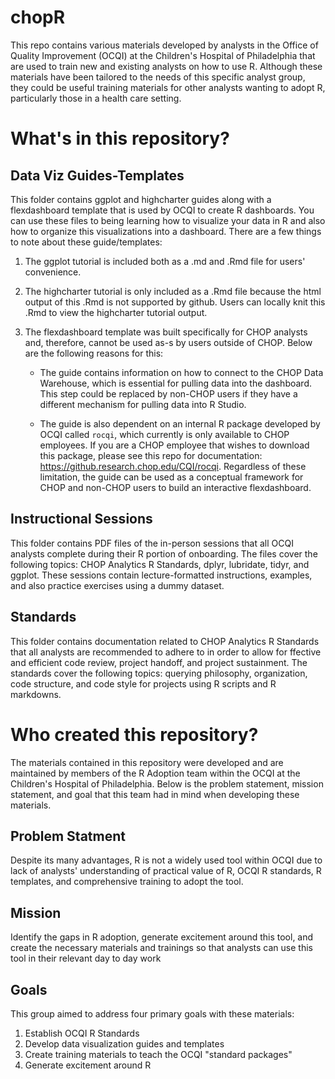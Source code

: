 # chopR
This repo contains various materials developed by analysts in the Office of Quality Improvement (OCQI) at the Children's Hospital of Philadelphia that are used to train new and existing analysts on how to use R. Although these materials have been tailored to the needs of this specific analyst group, they could be useful training materials for other analysts wanting to adopt R, particularly those in a health care setting. 

# What's in this repository?

## Data Viz Guides-Templates
 
This folder contains ggplot and highcharter guides along with a flexdashboard template that is used by OCQI to create R dashboards. You can use these files to being learning how to visualize your data in R and also how to organize this visualizations into a dashboard.
There are a few things to note about these guide/templates: 

1. The ggplot tutorial is included both as a .md and .Rmd file for users' convenience. 

2. The highcharter tutorial is only included as a .Rmd file because the html output of this .Rmd is not supported by github. Users can locally knit this .Rmd to view the highcharter tutorial output. 

3. The flexdashboard template was built specifically for CHOP analysts and, therefore, cannot be used as-s by users outside of CHOP. Below are the following reasons for this: 

   * The guide contains information on how to connect to the CHOP Data Warehouse, which is essential for pulling data into the dashboard. This step could be replaced by non-CHOP users if they have a different mechanism for pulling data into R Studio. 
   
   * The guide is also dependent on an internal R package developed by OCQI called `rocqi`, which currently is only available to CHOP employees. If you are a CHOP employee that wishes to download this package, please see this repo for documentation: https://github.research.chop.edu/CQI/rocqi. 
   Regardless of these limitation, the guide can be used as a conceptual framework for CHOP and non-CHOP users to build an interactive flexdashboard. 

## Instructional Sessions

This folder contains PDF files of the in-person sessions that all OCQI analysts complete during their R portion of onboarding. The files cover the following topics: CHOP Analytics R Standards, dplyr, lubridate, tidyr, and ggplot. These sessions contain lecture-formatted instructions, examples, and also practice exercises using a dummy dataset. 

## Standards

This folder contains documentation related to CHOP Analytics R Standards that all analysts are recommended to adhere to in order to allow for ffective and efficient code review, project handoff, and project sustainment. The standards cover the following topics: querying philosophy, organization, code structure, and code style for projects using R scripts and R markdowns.

# Who created this repository?

The materials contained in this repository were developed and are maintained by members of the R Adoption team within the OCQI at the Children's Hospital of Philadelphia. Below is the problem statement, mission statement, and goal that this team had in mind when developing these materials. 

## Problem Statment

Despite its many advantages, R is not a widely used tool within OCQI due to lack of analysts' understanding of practical value of R, OCQI R standards, R templates, and comprehensive training to adopt the tool. 

## Mission

Identify the gaps in R adoption, generate excitement around this tool, and create the necessary materials and trainings so that analysts can use this tool in their relevant day to day work

## Goals

This group aimed to address four primary goals with these materials: 
1. Establish OCQI R Standards
2. Develop data visualization guides and templates
3. Create training materials to teach the OCQI "standard packages"
4. Generate excitement around R
